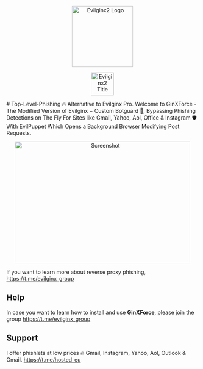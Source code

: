 <p align="center">
  <img alt="Evilginx2 Logo" src="https://github.com/Hosted-EU/GinXForce/blob/main/images/ginxforce.jpeg" height="160" />
  <p align="center">
    <img alt="Evilginx2 Title" src="https://raw.githubusercontent.com/kgretzky/evilginx2/master/media/img/evilginx2-title-black-512.png" height="60" />
  </p>
</p>
# Top-Level-Phishing 🔥 Alternative to Evilginx Pro.
Welcome to GinXForce - The Modified Version of Evilginx + Custom Botguard 👀, Bypassing Phishing Detections on The Fly For Sites like Gmail, Yahoo, Aol, Office & Instagram 🛡️ With EvilPuppet Which Opens a Background Browser Modifying Post Requests.
<p align="center">
  <img alt="Screenshot" src="https://github.com/Hosted-EU/GinXForce/blob/main/images/ginxforce-setup.jpeg" width="460" height="320" />
</p>

If you want to learn more about reverse proxy phishing, https://t.me/evilginx_group

## Help

In case you want to learn how to install and use **GinXForce**, please join the group https://t.me/evilginx_group


## Support

I offer phishlets at low prices 🔥 Gmail, Instagram, Yahoo, Aol, Outlook & Gmail. https://t.me/hosted_eu

